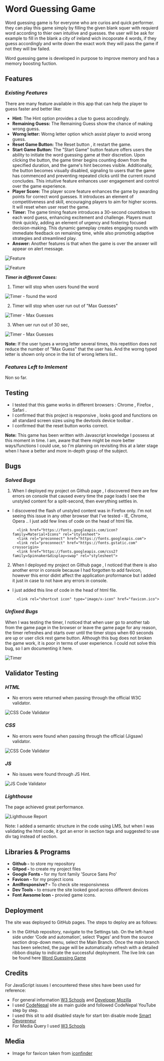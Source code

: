 # Word Guessing Game

Word guessing game is for everyone who are curios and quick performer. they can play this game simply by filling the given blank squer with requierd word according to thier own intuitive and guesses. the user will be ask for example to fill in the blank a city of ireland wich incoporate 4 words, if they guess accordingly and write down the exact work they will pass the game if not they will bw failed.

Word guessing game is developed in purpose to improve memory and has a memory boosting fuction.

<!-- AmIResponsive Image-->


## Features

### _Existing Features_

There are many feature available in this app that can help the player to guess faster and better like: 

- **Hint:** The Hint option provides a clue to guess accodingly. 
- **Remaining Guess:** The Remaining Guess show the chance of making wrong guess. 
- **Worng letter:** Worng letter option which assist player to avoid wrong guess.
- **Reset Game Button:** The Reset button , it restart the game.
- **Start Game Button:** The "Start Game" button feature offers users the ability to initiate the word guessing game at their discretion. Upon clicking the button, the game timer begins counting down from the specified duration, and the game's hint becomes visible. Additionally, the button becomes visually disabled, signaling to users that the game has commenced and preventing repeated clicks until the current round concludes. This intuitive feature enhances user engagement and control over the game experience.
- **Player Score:** The player score feature enhances the game by awarding points for correct word guesses. It introduces an element of competitiveness and skill, encouraging players to aim for higher scores. It will reset when user reset the game.
- **Timer:** The game timing feature introduces a 30-second countdown to each word guess, enhancing excitement and challenge. Players must think quickly, adding an element of urgency and fostering focused decision-making. This dynamic gameplay creates engaging rounds with immediate feedback on remaining time, while also promoting adaptive strategies and streamlined play.
- **Answer:** Another features is that when the game is over the answer will appear on alert message.

![Feature](assets/readMeImage/feature.jpg)


![Feature](assets/readMeImage/startGame.jpg)


**_Timer in different Cases:_**

1. Timer will stop when users found the word

![Timer -  found the word](assets/readMeImage/timerFoundWord.jpg)

2. Timer will stop when user run out of "Max Guesses"

![Timer - Max Guesses](assets/readMeImage/timer.jpg)

3. When uer run out of 30 sec,

![Timer - Max Guesses](assets/readMeImage/timer.jpg)



**Note:** If the user types a wrong letter several times, this repetition does not reduce the number of "Max Guess" that the user has.  And the worng typed letter is shown only once in the list of wrong letters list..

   


### _Features Left to Imlement_
Non so far.

## Testing

- I tested that this game works in different browsers : Chrome , Firefox , Safari . 
- I confirmed that this project is responsive , looks good and functions on all standard screen sizes using the devtools device toolbar .
- I confirmed that the reset button works correct.

**Note:** This game has been written with Javascript knowledge I possess at this moment in time. I am, aware that there might be more better ways/functions I could use, so I'm planning on revisiting this at a later stage when I have a better and more in-depth grasp of the subject.


## Bugs
### _Solved Bugs_

1. When I deployed my project on Github page , I discovered there are few errors on console that caused every time the page loads I see the unstyled content for a split-second, then everything settles in. 

- I discovered the flash of unstyled content was  in Firefox only.
I'm not seeing this issue in any other browser that I've tested - IE, Chrome, Opera .. I just add few lines of code on the head of html file. 

        <link href="https://fonts.googleapis.com/icon?family=Material+Icons" rel="stylesheet">
        <link rel="preconnect" href="https://fonts.googleapis.com">
        <link rel="preconnect" href="https://fonts.gstatic.com" crossorigin>
        <link href="https://fonts.googleapis.com/css2?family=Spinnaker&display=swap" rel="stylesheet">

2. When I deployed my project on Github page , I noticed that there is also another error in console because I had forgotten to add favicon, however this error didnt affect the application proformance but I added it just in case to not have any errors in console.

- I just added this line of code in the head of html file.

        <link rel="shortcut icon" type="image/x-icon" href="favicon.ico">

### _Unfixed Bugs_

When I was testing the timer, I noticed that when user go to another tab from the game page in the browser or leave the game page for any reason, the timer refreshes and starts over until the timer stops when 60 seconds are up or user click rest game button.  Although this bug does not broken the game work, it is poor in terms of user experience. I could not solve this bug, so I am documenting it here.

![Timer](assets/readMeImage/timerBug.jpg)


## Validator Testing

### _HTML_
- No errors were returned when passing through the official W3C validator.

![CSS Code Validator](assets/readMeImage/html.jpg)


### _CSS_
- No errors were found when passing through the official (Jigsaw) validator.

![CSS Code Validator](assets/readMeImage/cssReport.jpg)

### _JS_
- No issues were found through JS Hint.

![JS Code Validator](assets/readMeImage/jsReport.jpg)

### _Lighthouse_
The page achieved great performance.

![Lighthouse Report](assets/readMeImage/reportLighthouse.jpg)

Note: I added a semantic structure in the code using LMS, but when I was validating the html code, it got an error in section tags and suggested to use div tag instead of section.


## Libraries & Programs 

- **Github -** to store my repository
- **Gitpod -** to create my project files
- **Google Fonts -** for my font family 'Source Sans Pro'
- **Favicon -** for my project icons
- **AmIResponsive? -** To check site responsivness
- **Dev Tools -** to ensure the site looked good across different devices
- **Font Awsome Icon -** provied game icons.


## Deployment

The site was deployed to GitHub pages. The steps to deploy are as follows:

* In the GitHub repository, navigate to the Settings tab. On the left-hand side under ‘Code and automation’, select ‘Pages’ and from the source section drop-down menu, select the Main Branch. Once the main branch has been selected, the page will be automatically refresh with a detailed ribbon display to indicate the successful deployment. The live link can be found here
[Word Guessing Game](https://sediqa01.github.io/Word-Guessing-Game/)


## Credits

For JavaScript issues I encountered these sites have been used for reference:

- For general information [W3 Schools](https://www.w3schools.com/) and [Developer Mozilla](https://developer.mozilla.org/)
- I used [CodeNepal](https://www.codingnepalweb.com/) site as main guide and followed CodeNepal YouTube step by step.
- I used this sit to add disabled stayle for start btn disable mode [Smart Devpreneur](https://smartdevpreneur.com/easily-disable-a-button-with-javascript-or-css-3-examples/)
- For Media Query I used [W3 Schools](https://www.w3schools.com/)

## Media 
- Image for favicon taken from [iconfinder](https://www.iconfinder.com/search?q=word%20game)






